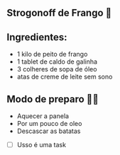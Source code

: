 ## Strogonoff de Frango :chicken:

## Ingredientes:

* 1 kilo de peito de frango
* 1 tablet de caldo de galinha
* 3 colheres de sopa de óleo
* atas de creme de leite sem sono



## Modo de preparo :man_cook:

* Aquecer a panela
* Por um pouco de oleo
* Descascar as batatas



- [ ] Usso é uma task

